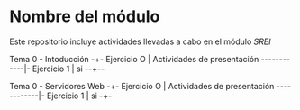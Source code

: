 # Nombre del módulo
Este repositorio incluye actividades llevadas a cabo en el módulo 
*SREI*

Tema 0 - Intoducción
-+-
Ejercicio O | Actividades de presentación 
------------|-
Ejercicio 1 | si
--+--



Tema 0 - Servidores Web
-+-
Ejercicio O | Actividades de presentación 
------------|-
Ejercicio 1 | si
-+-
